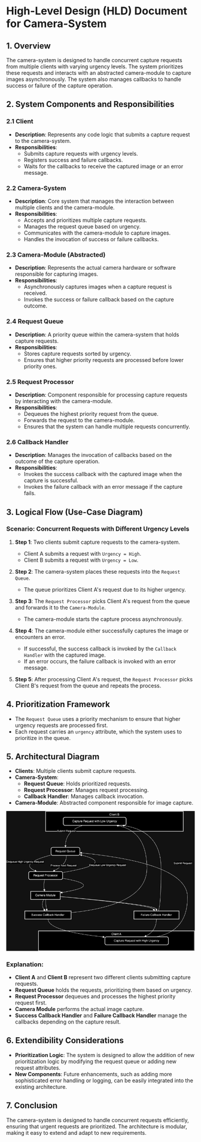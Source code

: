 # High-Level Design (HLD) Document for Camera-System

## 1. Overview
The camera-system is designed to handle concurrent capture requests from multiple clients with varying urgency levels. The system prioritizes these requests and interacts with an abstracted camera-module to capture images asynchronously. The system also manages callbacks to handle success or failure of the capture operation.

## 2. System Components and Responsibilities

### 2.1 Client
- **Description**: Represents any code logic that submits a capture request to the camera-system.
- **Responsibilities**:
  - Submits capture requests with urgency levels.
  - Registers success and failure callbacks.
  - Waits for the callbacks to receive the captured image or an error message.

### 2.2 Camera-System
- **Description**: Core system that manages the interaction between multiple clients and the camera-module.
- **Responsibilities**:
  - Accepts and prioritizes multiple capture requests.
  - Manages the request queue based on urgency.
  - Communicates with the camera-module to capture images.
  - Handles the invocation of success or failure callbacks.

### 2.3 Camera-Module (Abstracted)
- **Description**: Represents the actual camera hardware or software responsible for capturing images.
- **Responsibilities**:
  - Asynchronously captures images when a capture request is received.
  - Invokes the success or failure callback based on the capture outcome.

### 2.4 Request Queue
- **Description**: A priority queue within the camera-system that holds capture requests.
- **Responsibilities**:
  - Stores capture requests sorted by urgency.
  - Ensures that higher priority requests are processed before lower priority ones.

### 2.5 Request Processor
- **Description**: Component responsible for processing capture requests by interacting with the camera-module.
- **Responsibilities**:
  - Dequeues the highest priority request from the queue.
  - Forwards the request to the camera-module.
  - Ensures that the system can handle multiple requests concurrently.

### 2.6 Callback Handler
- **Description**: Manages the invocation of callbacks based on the outcome of the capture operation.
- **Responsibilities**:
  - Invokes the success callback with the captured image when the capture is successful.
  - Invokes the failure callback with an error message if the capture fails.

## 3. Logical Flow (Use-Case Diagram)

### Scenario: Concurrent Requests with Different Urgency Levels

1. **Step 1**: Two clients submit capture requests to the camera-system.
   - Client A submits a request with `Urgency = High`.
   - Client B submits a request with `Urgency = Low`.

2. **Step 2**: The camera-system places these requests into the `Request Queue`.
   - The queue prioritizes Client A's request due to its higher urgency.

3. **Step 3**: The `Request Processor` picks Client A's request from the queue and forwards it to the `Camera-Module`.
   - The camera-module starts the capture process asynchronously.

4. **Step 4**: The camera-module either successfully captures the image or encounters an error.
   - If successful, the success callback is invoked by the `Callback Handler` with the captured image.
   - If an error occurs, the failure callback is invoked with an error message.

5. **Step 5**: After processing Client A's request, the `Request Processor` picks Client B's request from the queue and repeats the process.

## 4. Prioritization Framework

- The `Request Queue` uses a priority mechanism to ensure that higher urgency requests are processed first.
- Each request carries an `urgency` attribute, which the system uses to prioritize in the queue.

## 5. Architectural Diagram

- **Clients**: Multiple clients submit capture requests.
- **Camera-System**:
  - **Request Queue**: Holds prioritized requests.
  - **Request Processor**: Manages request processing.
  - **Callback Handler**: Manages callback invocation.
- **Camera-Module**: Abstracted component responsible for image capture.

![Architectural Diagram](diagrams/hld-usecase-flow.png)

### Explanation:

- **Client A** and **Client B** represent two different clients submitting capture requests.
- **Request Queue** holds the requests, prioritizing them based on urgency.
- **Request Processor** dequeues and processes the highest priority request first.
- **Camera Module** performs the actual image capture.
- **Success Callback Handler** and **Failure Callback Handler** manage the callbacks depending on the capture result.

## 6. Extendibility Considerations

- **Prioritization Logic**: The system is designed to allow the addition of new prioritization logic by modifying the request queue or adding new request attributes.
- **New Components**: Future enhancements, such as adding more sophisticated error handling or logging, can be easily integrated into the existing architecture.

## 7. Conclusion

The camera-system is designed to handle concurrent requests efficiently, ensuring that urgent requests are prioritized. The architecture is modular, making it easy to extend and adapt to new requirements.
